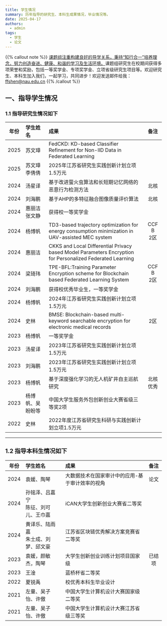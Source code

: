 ```yaml
---
title: 学生情况
summary: 历年指导的研究生、本科生成果情况，毕业情况等。
date: 2025-04-17
authors:
  - admin
tags:
  - 学生
  - 论文
---
```

{{% callout note %}}
<u>课题组注重构建良好的导学关系，秉持“知行合一”培养理念，努力创造奋进、健康、和谐的学习及生活环境。</u>课题组研究生在校期间获得多项荣誉和奖励，包括一等奖学金、专项奖学金、立项省级研究生项目等。欢迎研究生、本科生加入我们，一起学习，共同进步！欢迎发送邮件给我：ffshen@nau.edu.cn
{{% /callout %}}

## 一、指导学生情况

### 1.1 指导研究生情况如下

<font size=3>

| **年份** | **学生姓名**    | **成果**                                                                                            |  **备注**  |
| :------------: | :-------------------- | :-------------------------------------------------------------------------------------------------------- | :---------------: |
|      2025      | 苏文璋                | FedCKD: KD-based Classifier Refinement for Non-IID Data in Federated Learning                             |                  |
|      2025      | 苏文璋 <br>李倩倩 | 2025年江苏省研究生实践创新计划立项1.5万元                                                                 |                  |
|      2024      | 汤星译                | 基于改进萤火虫算法和长短期记忆网络的恶意行为检测方法                                                      |       北核       |
|      2024      | 刘海鹏                | 基于AHP的多特征融合图像质量评价算法                                                                       |       北核       |
|      2024      | 惠丽洁 <br>张文静 | 获得校一等奖学金                                                                                          |                  |
|      2024      | 杨博帆                | TD3-based trajectory optimization for energy consumption minimization in UAV-assisted MEC system          | CCF B <br>2区 |
|      2024      | 惠丽洁                | CKKS and Local Differential Privacy based Model Parameters Encryption for Personalized Federated Learning |                  |
|      2024      | 梁琦玮                | TPE-BFL:Training Parameter Encryption scheme for Blockchain based Federated Learning System               | CCF B <br>2区 |
|      2024      | 刘海鹏                | 获得校优秀毕业生，一等奖学金                                                                              |                  |
|      2024      | 杨博帆                | 2024年江苏省研究生实践创新计划立项1.5万元                                                                 |                  |
|      2024      | 史林                  | BMSE: Blockchain-based multi-keyword searchable encryption for electronic medical records                 |        2区        |
|      2023      | 杨博帆                | 一等奖学金                                                                                                |                  |
|      2023      | 汤星译                | 2023年江苏省研究生实践创新计划立项1.5万元                                                                 |                  |
|      2023      | 刘海鹏                | 2023年江苏省研究生实践创新计划立项1.5万元                                                                 |                  |
|      2023      | 杨博帆                | 基于深度强化学习的无人机矿井自主巡航研究                                                                  |     北核优秀     |
|      2023      | 杨博帆、吴盼盼等      | 中国大学生服务外包创新创业大赛省级三等奖2项                                                               |                  |
|      2022      | 史林                  | 2022年度江苏省研究生科研与实践创新计划立项1.5万元                                                         |                  |

---

### 1.2 指导本科生情况如下

<font size=3>

| **年份** | **学生姓名**                          | **成果**                                  | **备注** |
| :------------: | :------------------------------------------ | :---------------------------------------------- | :------------: |
|      2024      | 袁媛、陶琴                                  | 大数据技术在国家审计中的应用-基于审计效率的视角 |      论文      |
|      2024      | 孙铭泽、吕嘉宁<br> 陈征、刘可儿、王巾嘉 | iCAN大学生创新创业大赛省二等奖                  |                |
|      2024      | 黄译乐、陆雨嘉<br>朱士成、刘梦、邱文豪  | 江苏省区块链优秀解决方案竞赛省二等奖            |                |
|      2023      | 袁媛，颜敏杰，陶琴                          | 大学生创新创业训练计划项目国家级                |     已结项     |
|      2023      | 王淦                                        | 蓝桥杯省二等奖                                  |                |
|      2022      | 夏锐禹                                      | 校优秀本科生毕业设计                            |                |
|      2021      | 左量、吴子怡、许傲                          | 中国大学生计算机设计大赛国家级二等奖            |                |
|      2021      | 左量、吴子怡、许傲                          | 中国大学生计算机设计大赛江苏省级三等奖          |                |
